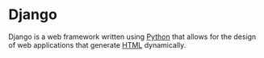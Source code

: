 # Django



Django is a web framework written using [Python](Python) that allows for the design of web applications that generate [HTML](HTML) dynamically.